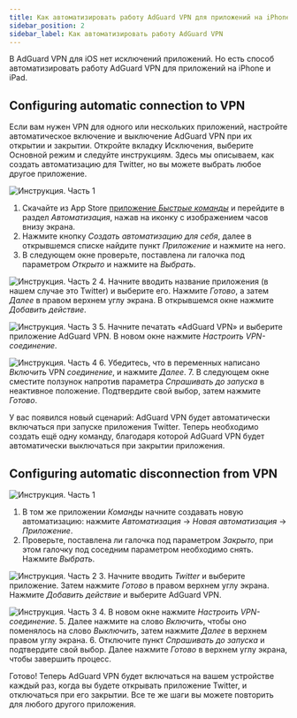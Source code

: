 ```yaml
---
title: Как автоматизировать работу AdGuard VPN для приложений на iPhone и iPad
sidebar_position: 2
sidebar_label: Как автоматизировать работу AdGuard VPN
---
```


В AdGuard VPN для iOS нет исключений приложений. Но есть способ автоматизировать работу AdGuard VPN для приложений на iPhone и iPad.

## Configuring automatic connection to VPN

Если вам нужен VPN для одного или нескольких приложений, настройте автоматическое включение и выключение AdGuard VPN при их открытии и закрытии. Откройте вкладку Исключения, выберите Основной режим и следуйте инструкциям. Здесь мы описываем, как создать автоматизацию для Twitter, но вы можете выбрать любое другое приложение.

![Инструкция. Часть 1](https://cdn.adguardvpn.com/public/Adguard/Blog/VPNauto/vpn_on1_en.jpg)

1. Скачайте из App Store [приложение *Быстрые команды*](https://apps.apple.com/us/app/shortcuts/id915249334) и перейдите в раздел *Автоматизация*, нажав на иконку с изображением часов внизу экрана.
2. Нажмите кнопку *Создать автоматизацию для себя*, далее в открывшемся списке найдите пункт *Приложение* и нажмите на него.
3. В следующем окне проверьте, поставлена ли галочка под параметром *Открыто* и нажмите на *Выбрать*.

![Инструкция. Часть 2](https://cdn.adguardvpn.com/public/Adguard/Blog/VPNauto/vpn_on2_en.jpg)
4. Начните вводить название приложения (в нашем случае это Twitter) и выберите его. Нажмите *Готово*, а затем *Далее* в правом верхнем углу экрана. В открывшемся окне нажмите *Добавить действие*.

![Инструкция. Часть 3](https://cdn.adguardvpn.com/public/Adguard/Blog/VPNauto/vpn_on3_en.jpg)
5. Начните печатать «AdGuard VPN» и выберите приложение AdGuard VPN. В новом окне нажмите *Настроить VPN-соединение*.

![Инструкция. Часть 4](https://cdn.adguardvpn.com/public/Adguard/Blog/VPNauto/vpn_on4_en.jpg)
6. Убедитесь, что в переменных написано *Включить* VPN *соединение*, и нажмите *Далее*.
7. В следующем окне сместите ползунок напротив параметра *Спрашивать до запуска* в неактивное положение. Подтвердите свой выбор, затем нажмите *Готово*.

У вас появился новый сценарий: AdGuard VPN будет автоматически включаться при запуске приложения Twitter. Теперь необходимо создать ещё одну команду, благодаря которой AdGuard VPN будет автоматически выключаться при закрытии приложения.

## Configuring automatic disconnection from VPN

![Инструкция. Часть 1](https://cdn.adguardvpn.com/public/Adguard/Blog/VPNauto/vpn_off1_en.jpg)

1. В том же приложении *Команды* начните создавать новую автоматизацию: нажмите *Автоматизация* → *Новая автоматизация* → *Приложение*.
2. Проверьте, поставлена ли галочка под параметром *Закрыто*, при этом галочку под соседним параметром необходимо снять. Нажмите *Выбрать*.

![Инструкция. Часть 2](https://cdn.adguardvpn.com/public/Adguard/Blog/VPNauto/vpn_off2_en.jpg)
3. Начните вводить *Twitter* и выберите приложение. Затем нажмите *Готово* в правом верхнем углу экрана. Нажмите *Добавить действие* и выберите AdGuard VPN.

![Инструкция. Часть 3](https://cdn.adguardvpn.com/public/Adguard/Blog/VPNauto/vpn_off3_en.jpg)
4. В новом окне нажмите *Настроить VPN-соединение*.
5. Далее нажмите на слово *Включить*, чтобы оно поменялось на слово *Выключить*, затем нажмите *Далее* в верхнем правом углу экрана.
6. Отключите пункт *Спрашивать до запуска* и подтвердите свой выбор. Далее нажмите *Готово* в верхнем углу экрана, чтобы завершить процесс.

Готово! Теперь AdGuard VPN будет включаться на вашем устройстве каждый раз, когда вы будете открывать приложение Twitter, и отключаться при его закрытии. Все те же шаги вы можете повторить для любого другого приложения.
